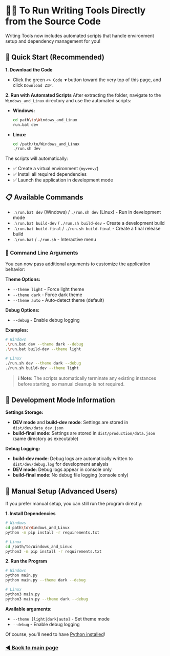 # 👨‍💻 To Run Writing Tools Directly from the Source Code

Writing Tools now includes automated scripts that handle environment setup and dependency management for you!

## 🚀 Quick Start (Recommended)

**1. Download the Code**

- Click the green `<> Code ▼` button toward the very top of this page, and click `Download ZIP`.

**2. Run with Automated Scripts**
After extracting the folder, navigate to the `Windows_and_Linux` directory and use the automated scripts:

- **Windows:**

  ```bash
  cd path\to\Windows_and_Linux
  run.bat dev
  ```

- **Linux:**
  ```bash
  cd /path/to/Windows_and_Linux
  ./run.sh dev
  ```

The scripts will automatically:

- ✅ Create a virtual environment (`myvenv/`)
- ✅ Install all required dependencies
- ✅ Launch the application in development mode

## 📋 Available Commands

- `.\run.bat dev` (Windows) / `./run.sh dev` (Linux) - Run in development mode
- `.\run.bat build-dev` / `./run.sh build-dev` - Create a development build
- `.\run.bat build-final` / `./run.sh build-final` - Create a final release build
- `.\run.bat` / `./run.sh` - Interactive menu

### 🎨 Command Line Arguments

You can now pass additional arguments to customize the application behavior:

**Theme Options:**

- `--theme light` - Force light theme
- `--theme dark` - Force dark theme
- `--theme auto` - Auto-detect theme (default)

**Debug Options:**

- `--debug` - Enable debug logging

**Examples:**

```bash
# Windows
.\run.bat dev --theme dark --debug
.\run.bat build-dev --theme light

# Linux
./run.sh dev --theme dark --debug
./run.sh build-dev --theme light
```

> **ℹ️ Note:** The scripts automatically terminate any existing instances before starting, so manual cleanup is not required.

## 🔧 Development Mode Information

**Settings Storage:**

- **DEV mode** and **build-dev mode**: Settings are stored in `dist/dev/data_dev.json`
- **build-final mode**: Settings are stored in `dist/production/data.json` (same directory as executable)

**Debug Logging:**

- **build-dev mode**: Debug logs are automatically written to `dist/dev/debug.log` for development analysis
- **DEV mode**: Debug logs appear in console only
- **build-final mode**: No debug file logging (console only)

## 🔧 Manual Setup (Advanced Users)

If you prefer manual setup, you can still run the program directly:

**1. Install Dependencies**

```bash
# Windows
cd path\to\Windows_and_Linux
python -m pip install -r requirements.txt

# Linux
cd /path/to/Windows_and_Linux
python3 -m pip install -r requirements.txt
```

**2. Run the Program**

```bash
# Windows
python main.py
python main.py --theme dark --debug

# Linux
python3 main.py
python3 main.py --theme dark --debug
```

**Available arguments:**

- `--theme [light|dark|auto]` - Set theme mode
- `--debug` - Enable debug logging

Of course, you'll need to have [Python installed](https://www.python.org/downloads/)!

### [**◀️ Back to main page**](https://github.com/theJayTea/WritingTools)
